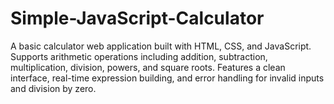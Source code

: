 # Simple-JavaScript-Calculator
A basic calculator web application built with HTML, CSS, and JavaScript. Supports arithmetic operations including addition, subtraction, multiplication, division, powers, and square roots. Features a clean interface, real-time expression building, and error handling for invalid inputs and division by zero.
